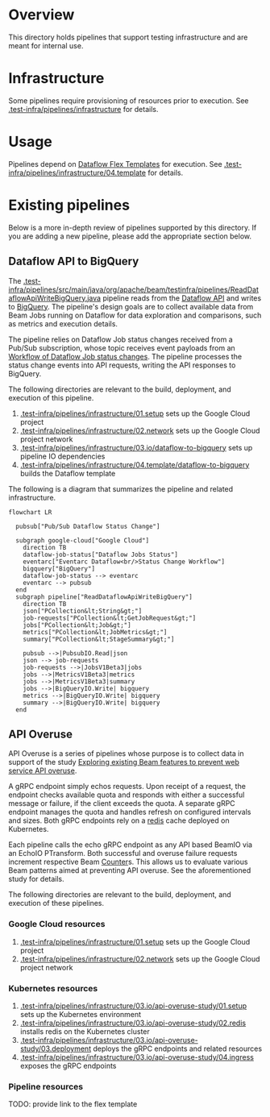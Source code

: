 <!--
    Licensed to the Apache Software Foundation (ASF) under one
    or more contributor license agreements.  See the NOTICE file
    distributed with this work for additional information
    regarding copyright ownership.  The ASF licenses this file
    to you under the Apache License, Version 2.0 (the
    "License"); you may not use this file except in compliance
    with the License.  You may obtain a copy of the License at

      http://www.apache.org/licenses/LICENSE-2.0

    Unless required by applicable law or agreed to in writing,
    software distributed under the License is distributed on an
    "AS IS" BASIS, WITHOUT WARRANTIES OR CONDITIONS OF ANY
    KIND, either express or implied.  See the License for the
    specific language governing permissions and limitations
    under the License.
-->

# Overview

This directory holds pipelines that support testing infrastructure and are meant for internal use.

# Infrastructure

Some pipelines require provisioning of resources prior to execution. See
[.test-infra/pipelines/infrastructure](infrastructure) for details.

# Usage

Pipelines depend on
[Dataflow Flex Templates](https://cloud.google.com/dataflow/docs/guides/templates/using-flex-templates)
for execution. See [.test-infra/pipelines/infrastructure/04.template](infrastructure/04.template)
for details.

# Existing pipelines

Below is a more in-depth review of pipelines supported by this directory. If you are adding a new pipeline, please
add the appropriate section below.

## Dataflow API to BigQuery

The
[.test-infra/pipelines/src/main/java/org/apache/beam/testinfra/pipelines/ReadDataflowApiWriteBigQuery.java](.test-infra/pipelines/src/main/java/org/apache/beam/testinfra/pipelines/ReadDataflowApiWriteBigQuery.java)
pipeline reads from the [Dataflow API](https://cloud.google.com/dataflow/docs/reference/rpc) and writes to
[BigQuery](https://cloud.google.com/bigquery/docs).
The pipeline's design goals are to collect available data from Beam Jobs running on Dataflow for data exploration and comparisons,
such as metrics and execution details.

The pipeline relies on Dataflow Job status changes received from a Pub/Sub subscription, whose topic receives event payloads
from an [Workflow of Dataflow Job status changes](https://cloud.google.com/eventarc/docs/workflows/route-trigger-dataflow).
The pipeline processes the status change events into API requests, writing the API responses to BigQuery.

The following directories are relevant to the build, deployment, and execution of this pipeline.
1. [.test-infra/pipelines/infrastructure/01.setup](infrastructure/01.setup) sets up the Google Cloud project
2. [.test-infra/pipelines/infrastructure/02.network](infrastructure/02.network) sets up the Google Cloud project network
3. [.test-infra/pipelines/infrastructure/03.io/dataflow-to-bigquery](infrastructure/03.io/dataflow-to-bigquery) sets up pipeline IO dependencies
4. [.test-infra/pipelines/infrastructure/04.template/dataflow-to-bigquery](infrastructure/04.template/dataflow-to-bigquery) builds the Dataflow template

The following is a diagram that summarizes the pipeline and related infrastructure.
```mermaid
flowchart LR

  pubsub["Pub/Sub Dataflow Status Change"]
  
  subgraph google-cloud["Google Cloud"]
    direction TB
    dataflow-job-status["Dataflow Jobs Status"]
    eventarc["Eventarc Dataflow<br/>Status Change Workflow"]
    bigquery["BigQuery"]
    dataflow-job-status --> eventarc
    eventarc --> pubsub
  end
  subgraph pipeline["ReadDataflowApiWriteBigQuery"]
    direction TB
    json["PCollection&lt;String&gt;"]
    job-requests["PCollection&lt;GetJobRequest&gt;"]
    jobs["PCollection&lt;Job&gt;"]
    metrics["PCollection&lt;JobMetrics&gt;"]
    summary["PCollection&lt;StageSummary&gt;"]
    
    pubsub -->|PubsubIO.Read|json
    json --> job-requests
    job-requests -->|JobsV1Beta3|jobs
    jobs -->|MetricsV1Beta3|metrics
    jobs -->|MetricsV1Beta3|summary
    jobs -->|BigQueryIO.Write| bigquery
    metrics -->|BigQueryIO.Write| bigquery
    summary -->|BigQueryIO.Write| bigquery
  end
```

## API Overuse

API Overuse is a series of pipelines whose purpose is to collect data in support
of the study
[Exploring existing Beam features to prevent web service API overuse](https://docs.google.com/document/d/1VZ9YphDO7kewBSz5oMXVPHWaib3S03Z6aZ66BhciB3E/edit?usp=sharing&resourcekey=0-ItxMSG72EzfSwVedSz-Zeg).

A gRPC endpoint simply echos requests. Upon receipt of a request, the endpoint
checks available quota and responds with either a successful message or
failure, if the client exceeds the quota. A separate gRPC endpoint manages
the quota and handles refresh on configured intervals and sizes. Both gRPC
endpoints rely on a [redis](https://redis.io) cache deployed on Kubernetes.

Each pipeline calls the echo gRPC endpoint as any API based BeamIO via an
EchoIO PTransform. Both successful and overuse failure requests increment
respective Beam [Counter](https://beam.apache.org/releases/javadoc/current/org/apache/beam/sdk/metrics/Counter.html)s.
This allows us to evaluate various Beam patterns aimed at preventing API
overuse. See the aforementioned study for details.

The following directories are relevant to the build, deployment, and execution
of these pipelines.

### Google Cloud resources
1. [.test-infra/pipelines/infrastructure/01.setup](infrastructure/01.setup) sets up the Google Cloud project
2. [.test-infra/pipelines/infrastructure/02.network](infrastructure/02.network) sets up the Google Cloud project network

### Kubernetes resources
1. [.test-infra/pipelines/infrastructure/03.io/api-overuse-study/01.setup](infrastructure/03.io/api-overuse-study/01.setup) sets up the Kubernetes environment
2. [.test-infra/pipelines/infrastructure/03.io/api-overuse-study/02.redis](infrastructure/03.io/api-overuse-study/02.redis) installs redis on the Kubernetes cluster
3. [.test-infra/pipelines/infrastructure/03.io/api-overuse-study/03.deployment](infrastructure/03.io/api-overuse-study/03.deployment) deploys the gRPC endpoints and related resources
4. [.test-infra/pipelines/infrastructure/03.io/api-overuse-study/04.ingress](infrastructure/03.io/api-overuse-study/04.ingress) exposes the gRPC endpoints

### Pipeline resources

TODO: provide link to the flex template
